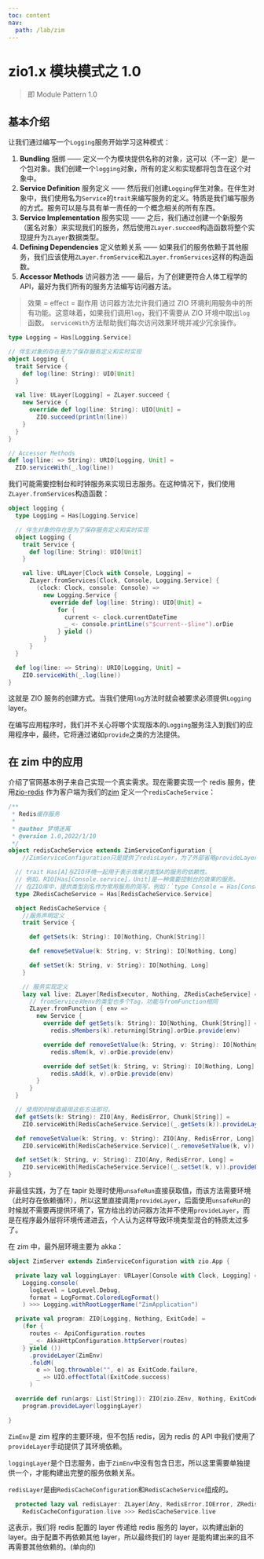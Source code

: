 ```yaml
---
toc: content
nav:
  path: /lab/zim
---
```


# zio1.x 模块模式之 1.0

> 即 Module Pattern 1.0

## 基本介绍

让我们通过编写一个`Logging`服务开始学习这种模式：

1. **Bundling** 捆绑 —— 定义一个为模块提供名称的对象，这可以（不一定）是一个包对象。我们创建一个`logging`对象，所有的定义和实现都将包含在这个对象中。
2. **Service Definition** 服务定义 —— 然后我们创建`Logging`伴生对象。在伴生对象中，我们使用名为`Service`的`trait`来编写服务的定义。特质是我们编写服务的方式。服务可以是与具有单一责任的一个概念相关的所有东西。
3. **Service Implementation** 服务实现 —— 之后，我们通过创建一个新服务（匿名对象）来实现我们的服务，然后使用`ZLayer.succeed`构造函数将整个实现提升为`ZLayer`数据类型。
4. **Defining Dependencies** 定义依赖关系 —— 如果我们的服务依赖于其他服务，我们应该使用`ZLayer.fromService`和`ZLayer.fromServices`这样的构造函数。
5. **Accessor Methods** 访问器方法 —— 最后，为了创建更符合人体工程学的 API，最好为我们所有的服务方法编写访问器方法。

> 效果 = effect = 副作用
> 访问器方法允许我们通过 ZIO 环境利用服务中的所有功能。这意味着，如果我们调用`log`，我们不需要从 ZIO 环境中取出`log`函数。 `serviceWith`方法帮助我们每次访问效果环境并减少冗余操作。

```scala
type Logging = Has[Logging.Service]

// 伴生对象的存在是为了保存服务定义和实时实现
object Logging {
  trait Service {
    def log(line: String): UIO[Unit]
  }

  val live: ULayer[Logging] = ZLayer.succeed {
    new Service {
      override def log(line: String): UIO[Unit] =
        ZIO.succeed(println(line))
    }
  }
}

// Accessor Methods
def log(line: => String): URIO[Logging, Unit] =
  ZIO.serviceWith(_.log(line))
```

我们可能需要控制台和时钟服务来实现日志服务。在这种情况下，我们使用`ZLayer.fromServices`构造函数：

```scala
object logging {
  type Logging = Has[Logging.Service]

  // 伴生对象的存在是为了保存服务定义和实时实现
  object Logging {
    trait Service {
      def log(line: String): UIO[Unit]
    }

    val live: URLayer[Clock with Console, Logging] =
      ZLayer.fromServices[Clock, Console, Logging.Service] {
        (clock: Clock, console: Console) =>
          new Logging.Service {
            override def log(line: String): UIO[Unit] =
              for {
                current <- clock.currentDateTime
                _ <- console.printLine(s"$current--$line").orDie
              } yield ()
          }
      }
  }

  def log(line: => String): URIO[Logging, Unit] =
    ZIO.serviceWith(_.log(line))
}
```

这就是 ZIO 服务的创建方式。当我们使用`log`方法时就会被要求必须提供`Logging` layer。

在编写应用程序时，我们并不关心将哪个实现版本的`Logging`服务注入到我们的应用程序中，最终，它将通过诸如`provide`之类的方法提供。

## 在 zim 中的应用

介绍了官网基本例子来自己实现一个真实需求。现在需要实现一个 redis 服务，使用[zio-redis](https://github.com/zio/zio-redis)
作为客户端为我们的[zim](https://github.com/bitlap/zim) 定义一个`redisCacheService`：

```scala
/**
 * Redis缓存服务
 *
 * @author 梦境迷离
 * @version 1.0,2022/1/10
 */
object redisCacheService extends ZimServiceConfiguration {
    //ZimServiceConfiguration只是提供了redisLayer，为了外部省略provideLayer，方便使用。

  // trait Has[A]与ZIO环境一起用于表示效果对类型A的服务的依赖性。
  // 例如，RIO[Has[Console.service]，Unit]是一种需要控制台的效果的服务。
  // 在ZIO库中，提供类型别名作为常用服务的简写，例如：`type Console = Has[ConsoleService]`
  type ZRedisCacheService = Has[RedisCacheService.Service]

  object RedisCacheService {
    //服务声明定义
    trait Service {

      def getSets(k: String): IO[Nothing, Chunk[String]]

      def removeSetValue(k: String, v: String): IO[Nothing, Long]

      def setSet(k: String, v: String): IO[Nothing, Long]
    }

    // 服务实现定义
    lazy val live: ZLayer[RedisExecutor, Nothing, ZRedisCacheService] =
      // fromService对env的类型也多个Tag，功能与fromFunction相同
      ZLayer.fromFunction { env =>
        new Service {
          override def getSets(k: String): IO[Nothing, Chunk[String]] =
            redis.sMembers(k).returning[String].orDie.provide(env)

          override def removeSetValue(k: String, v: String): IO[Nothing, Long] =
            redis.sRem(k, v).orDie.provide(env)

          override def setSet(k: String, v: String): IO[Nothing, Long] =
            redis.sAdd(k, v).orDie.provide(env)
        }
      }
  }

  // 使用的时候直接用这些方法即可。
  def getSets(k: String): ZIO[Any, RedisError, Chunk[String]] =
    ZIO.serviceWith[RedisCacheService.Service](_.getSets(k)).provideLayer(redisLayer)

  def removeSetValue(k: String, v: String): ZIO[Any, RedisError, Long] =
    ZIO.serviceWith[RedisCacheService.Service](_.removeSetValue(k, v)).provideLayer(redisLayer)

  def setSet(k: String, v: String): ZIO[Any, RedisError, Long] =
    ZIO.serviceWith[RedisCacheService.Service](_.setSet(k, v)).provideLayer(redisLayer)
}
```

非最佳实践，为了在 tapir 处理时使用`unsafeRun`直接获取值，而该方法需要环境（此时存在依赖循环），所以这里直接调用`provideLayer`，后面使用`unsafeRun`的时候就不需要再提供环境了，官方给出的访问器方法并不使用`provideLayer`，而是在程序最外层将环境传递进去，个人认为这样导致环境类型混合的特质太过多了。

在 zim 中，最外层环境主要为 akka：

```scala
object ZimServer extends ZimServiceConfiguration with zio.App {

  private lazy val loggingLayer: URLayer[Console with Clock, Logging] =
    Logging.console(
      logLevel = LogLevel.Debug,
      format = LogFormat.ColoredLogFormat()
    ) >>> Logging.withRootLoggerName("ZimApplication")

  private val program: ZIO[Logging, Nothing, ExitCode] =
    (for {
      routes <- ApiConfiguration.routes
      _ <- AkkaHttpConfiguration.httpServer(routes)
    } yield ())
      .provideLayer(ZimEnv)
      .foldM(
        e => log.throwable("", e) as ExitCode.failure,
        _ => UIO.effectTotal(ExitCode.success)
      )

  override def run(args: List[String]): ZIO[zio.ZEnv, Nothing, ExitCode] =
    program.provideLayer(loggingLayer)

}
```

`ZimEnv`是 zim 程序的主要环境，但不包括 redis，因为 redis 的 API 中我们使用了`provideLayer`手动提供了其环境依赖。

`loggingLayer`是个日志服务，由于`ZimEnv`中没有包含日志，所以这里需要单独提供一个，才能构建出完整的服务依赖关系。

`redisLayer`是由`RedisCacheConfiguration`和`RedisCacheService`组成的。

```scala
  protected lazy val redisLayer: ZLayer[Any, RedisError.IOError, ZRedisCacheService] =
    RedisCacheConfiguration.live >>> RedisCacheService.live
```

这表示，我们将 redis 配置的 layer 传递给 redis 服务的 layer，以构建出新的 layer。由于配置不再依赖其他 layer，所以最终我们的 layer 是能构建出来的且不再需要其他依赖的。(单向的)

